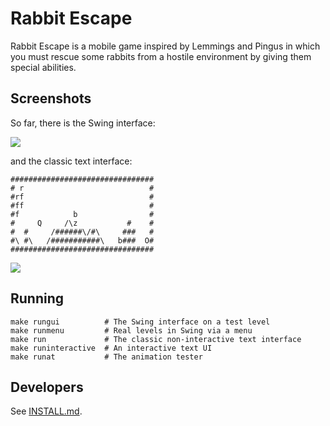 Rabbit Escape
=============

Rabbit Escape is a mobile game inspired by Lemmings and Pingus
in which you must rescue some rabbits from a hostile environment
by giving them special abilities.

Screenshots
-----------

So far, there is the Swing interface:

![](https://raw.githubusercontent.com/andybalaam/rabbit-escape/master/doc/minilevel/rabbitescape-minilevel.gif)

and the classic text interface:

    ################################
    # r                            #
    #rf                            #
    #ff                            #
    #f            b                #
    #     Q     /\z           #    #
    #  #     /######\/#\     ###   #
    #\ #\   /###########\   b###  O#
    ################################

![](https://raw.githubusercontent.com/andybalaam/rabbit-escape/master/doc/minilevel/rabbitescape-minilevel-text.gif)

Running
-------

    make rungui          # The Swing interface on a test level
    make runmenu         # Real levels in Swing via a menu
    make run             # The classic non-interactive text interface
    make runinteractive  # An interactive text UI
    make runat           # The animation tester

Developers
----------

See [INSTALL.md](https://github.com/andybalaam/rabbit-escape/blob/master/INSTALL.md).


